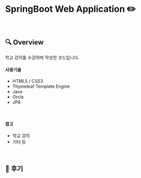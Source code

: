 # SpringBoot Web Application :pencil2:
<br />

## 🔍 Overview
학교 강의를 수강하며 작성한 코드입니다.<br />


#### 사용기술
- HTML5 / CSS3
- Thymeleaf Templete Engine
- Java
- Orcle
- JPA

<br />

#### 참고
- 학교 강의
- 기타 등

<br />

## 🌿 후기



